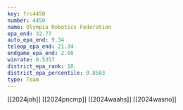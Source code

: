 ```yaml
---
key: frc4450
number: 4450
name: Olympia Robotics Federation
epa_end: 32.77
auto_epa_end: 9.34
teleop_epa_end: 21.34
endgame_epa_end: 2.08
winrate: 0.5357
district_epa_rank: 18
district_epa_percentile: 0.8583
type: Team
---
```

[[2024joh]]
[[2024pncmp]]
[[2024waahs]]
[[2024wasno]]
